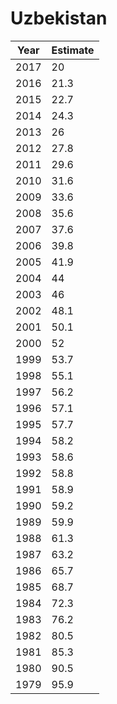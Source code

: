 # Uzbekistan

| Year | Estimate |
| ---- | -------- |
| 2017 | 20 |
| 2016 | 21.3 |
| 2015 | 22.7 |
| 2014 | 24.3 |
| 2013 | 26 |
| 2012 | 27.8 |
| 2011 | 29.6 |
| 2010 | 31.6 |
| 2009 | 33.6 |
| 2008 | 35.6 |
| 2007 | 37.6 |
| 2006 | 39.8 |
| 2005 | 41.9 |
| 2004 | 44 |
| 2003 | 46 |
| 2002 | 48.1 |
| 2001 | 50.1 |
| 2000 | 52 |
| 1999 | 53.7 |
| 1998 | 55.1 |
| 1997 | 56.2 |
| 1996 | 57.1 |
| 1995 | 57.7 |
| 1994 | 58.2 |
| 1993 | 58.6 |
| 1992 | 58.8 |
| 1991 | 58.9 |
| 1990 | 59.2 |
| 1989 | 59.9 |
| 1988 | 61.3 |
| 1987 | 63.2 |
| 1986 | 65.7 |
| 1985 | 68.7 |
| 1984 | 72.3 |
| 1983 | 76.2 |
| 1982 | 80.5 |
| 1981 | 85.3 |
| 1980 | 90.5 |
| 1979 | 95.9 |
